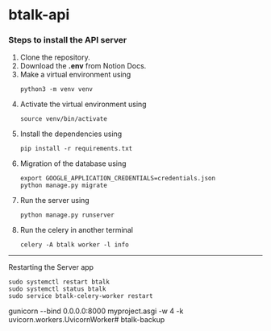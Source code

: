 # btalk-api

### Steps to install the API server
1. Clone the repository.
2. Download the **.env** from Notion Docs.
3. Make a virtual environment using 
    ```
    python3 -m venv venv
    ```
4. Activate the virtual environment using 
    ```
    source venv/bin/activate
    ```
5. Install the dependencies using 
    ```
    pip install -r requirements.txt
    ```
6. Migration of the database using 
    ```
    export GOOGLE_APPLICATION_CREDENTIALS=credentials.json
    python manage.py migrate
    ```
7. Run the server using 
    ```
    python manage.py runserver
    ```
8. Run the celery in another terminal
    ```
    celery -A btalk worker -l info
    ```

---
Restarting the Server app
```
sudo systemctl restart btalk
sudo systemctl status btalk
sudo service btalk-celery-worker restart
```
   
gunicorn --bind 0.0.0.0:8000 myproject.asgi -w 4 -k uvicorn.workers.UvicornWorker# btalk-backup
